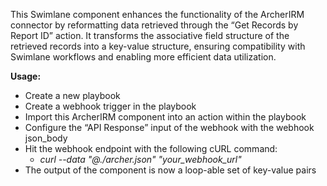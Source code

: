 This Swimlane component enhances the functionality of the ArcherIRM connector by reformatting data retrieved through the “Get Records by Report ID” action. It transforms the associative field structure of the retrieved records into a key-value structure, ensuring compatibility with Swimlane workflows and enabling more efficient data utilization.

**Usage:**
- Create a new playbook
- Create a webhook trigger in the playbook 
- Import this ArcherIRM component into an action within the playbook
- Configure the “API Response” input of the webhook with the webhook json_body
- Hit the webhook endpoint with the following cURL command:
    - *curl --data "@./archer.json" "your_webhook_url"*
- The output of the component is now a loop-able set of key-value pairs